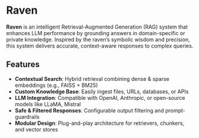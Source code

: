 # Raven

**Raven** is an intelligent Retrieval-Augmented Generation (RAG) system that enhances LLM performance by grounding answers in domain-specific or private knowledge. Inspired by the raven’s symbolic wisdom and precision, this system delivers accurate, context-aware responses to complex queries.

## Features

-  **Contextual Search**: Hybrid retrieval combining dense & sparse embeddings (e.g., FAISS + BM25)
-  **Custom Knowledge Base**: Easily ingest files, URLs, databases, or APIs
-  **LLM Integration**: Compatible with OpenAI, Anthropic, or open-source models like LLaMA, Mistral
-  **Safe & Filtered Responses**: Configurable output filtering and prompt-guardrails
-  **Modular Design**: Plug-and-play architecture for retrievers, chunkers, and vector stores
